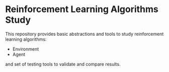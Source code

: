 Reinforcement Learning Algorithms Study
===

This repository provides basic abstractions and tools to study reinforcement learning algorithms:

- Environment
- Agent

and set of testing tools to validate and compare results.

